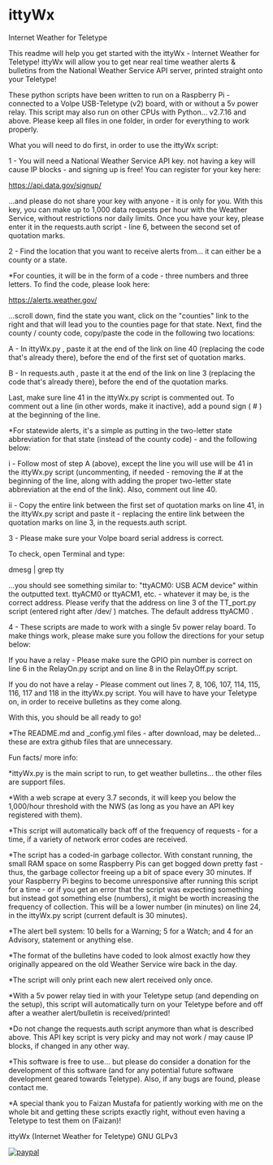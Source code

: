 # ittyWx
Internet Weather for Teletype


This readme will help you get started with the ittyWx - Internet Weather for Teletype!  ittyWx will allow you to get near real time weather alerts & bulletins from the National Weather Service API server, printed straight onto your Teletype!

These python scripts have been written to run on a Raspberry Pi - connected to a Volpe USB-Teletype (v2) board, with or without a 5v power relay.  This script may also run on other CPUs with Python... v2.7.16 and above.  Please keep all files in one folder, in order for everything to work properly.

What you will need to do first, in order to use the ittyWx script:


1 - You will need a National Weather Service API key.  not having a key will cause IP blocks - and signing up is free!  You can register for your key here:

https://api.data.gov/signup/

...and please do not share your key with anyone - it is only for you.  With this key, you can make up to 1,000 data requests per hour with the Weather Service, without restrictions nor daily limits.  Once you have your key, please enter it in the requests.auth script - line 6, between the second set of quotation marks.


2 - Find the location that you want to receive alerts from... it can either be a county or a state.

*For counties, it will be in the form of a code - three numbers and three letters.  To find the code, please look here:

https://alerts.weather.gov/

...scroll down, find the state you want, click on the "counties" link to the right and that will lead you to the counties page for that state.  Next, find the county / county code, copy/paste the code in the following two locations:

A - In ittyWx.py , paste it at the end of the link on line 40 (replacing the code that's already there), before the end of the first set of quotation marks.

B - In requests.auth , paste it at the end of the link on line 3 (replacing the code that's already there), before the end of the quotation marks.

Last, make sure line 41 in the ittyWx.py script is commented out.  To comment out a line (in other words, make it inactive), add a pound sign ( # ) at the beginning of the line.

*For statewide alerts, it's a simple as putting in the two-letter state abbreviation for that state (instead of the county code) - and the following below:

i - Follow most of step A (above), except the line you will use will be 41 in the ittyWx.py script (uncommenting, if needed - removing the # at the beginning of the line, along with adding the proper two-letter state abbreviation at the end of the link).  Also, comment out line 40.

ii - Copy the entire link between the first set of quotation marks on line 41, in the ittyWx.py script and paste it - replacing the entire link between the quotation marks on line 3, in the requests.auth script.


3 - Please make sure your Volpe board serial address is correct.

To check, open Terminal and type:

dmesg | grep tty

...you should see something similar to: "ttyACM0: USB ACM device" within the outputted text.  ttyACM0 or ttyACM1, etc. - whatever it may be, is the correct address.  Please verify that the address on line 3 of the TT_port.py script (entered right after /dev/ ) matches.  The default address ttyACM0 .


4 - These scripts are made to work with a single 5v power relay board.  To make things work, please make sure you follow the directions for your setup below:

If you have a relay - Please make sure the GPIO pin number is correct on line 6 in the RelayOn.py script and on line 8 in the RelayOff.py script.

If you do not have a relay - Please comment out lines 7, 8, 106, 107, 114, 115, 116, 117 and 118 in the ittyWx.py script.  You will have to have your Teletype on, in order to receive bulletins as they come along.


With this, you should be all ready to go!

*The README.md and _config.yml files - after download, may be deleted... these are extra github files that are unnecessary.



Fun facts/ more info:

*ittyWx.py is the main script to run, to get weather bulletins... the other files are support files.

*With a web scrape at every 3.7 seconds, it will keep you below the 1,000/hour threshold with the NWS (as long as you have an API key registered with them).

*This script will automatically back off of the frequency of requests - for a time, if a variety of network error codes are received.

*The script has a coded-in garbage collector.  With constant running, the small RAM space on some Raspberry Pis can get bogged down pretty fast - thus, the garbage collector freeing up a bit of space every 30 minutes.  If your Raspberry Pi begins to become unresponsive after running this script for a time - or if you get an error that the script was expecting something but instead got something else (numbers), it might be worth increasing the frequency of collection.  This will be a lower number (in minutes) on line 24, in the ittyWx.py script (current default is 30 minutes).

*The alert bell system:  10 bells for a Warning; 5 for a Watch; and 4 for an Advisory, statement or anything else.

*The format of the bulletins have coded to look almost exactly how they originally appeared on the old Weather Service wire back in the day.

*The script will only print each new alert received only once.

*With a 5v power relay tied in with your Teletype setup (and depending on the setup), this script will automatically turn on your Teletype before and off after a weather alert/bulletin is received/printed!

*Do not change the requests.auth script anymore than what is described above.  This API key script is very picky and may not work / may cause IP blocks, if changed in any other way.

*This software is free to use... but please do consider a donation for the development of this software (and for any potential future software development geared towards Teletype).  Also, if any bugs are found, please contact me.

*A special thank you to Faizan Mustafa for patiently working with me on the whole bit and getting these scripts exactly right, without even having a Teletype to test them on (Faizan)!


ittyWx (Internet Weather for Teletype)
GNU GLPv3


[![paypal](https://www.paypalobjects.com/en_US/i/btn/btn_donateCC_LG.gif)](https://www.paypal.com/cgi-bin/webscr?cmd=_s-xclick&hosted_button_id=BRZS3LBL69XTQ&source=url)
